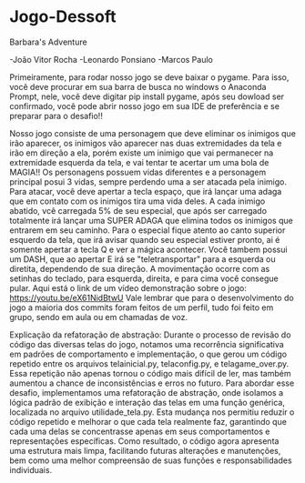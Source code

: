 # Jogo-Dessoft
Barbara's Adventure

-João Vitor Rocha
-Leonardo Ponsiano
-Marcos Paulo

Primeiramente, para rodar nosso jogo se deve baixar o pygame. Para isso, você deve procurar em sua barra de busca no windows o Anaconda Prompt, nele, você deve digitar pip install pygame, após seu dowload ser confirmado, você pode abrir nosso jogo em sua IDE de preferência e se preparar para o desafio!!

Nosso jogo consiste de uma personagem que deve eliminar os inimigos que irão aparecer, os inimigos vão aparecer nas duas extremidades da tela e irão em direção a ela, porém existe um inimigo que vai permanecer na extremidade esquerda da tela, e vai tentar te acertar um uma bola de MAGIA!! Os personagens possuem vidas diferentes e a personagem principal posui 3 vidas, sempre perdendo uma a ser atacada pela inimigo.
Para atacar, você deve apertar a tecla espaço, que irá lançar uma adaga que em contato com os inimigos tira uma vida deles.
A cada inimigo abatido, vcê carregada 5% de seu especial, que após ser carregado totalmente irá lançar uma SUPER ADAGA que elimina todos os inimigos que entrarem em seu caminho. Para o especial fique atento ao canto superior esquerdo da tela, que irá avisar quando seu especial estiver pronto, ai é somente apertar a tecla Q e ver a mágica acontecer.
Você tambem possui um DASH, que ao apertar E irá se "teletransportar" para a esquerda ou diretita, dependendo de sua direção.
A movimentação ocorre com as setinhas do teclado, para esquerda, direita, e para cima você consegue pular.
Aqui está o link de um vídeo demonstração sobre o jogo: https://youtu.be/eX61NidBtwU
Vale lembrar que para o desenvolvimento do jogo a maioria dos commits foram feitos de um perfil, tudo foi feito em grupo, sendo em aula ou em chamadas de voz.

Explicação da refatoração de abstração:
Durante o processo de revisão do código das diversas telas do jogo, notamos uma recorrência significativa em padrões de comportamento e implementação, o que gerou um código repetido entre os arquivos telainicial.py, telaconfig.py, e telagame_over.py. Essa repetição não apenas tornou o código mais difícil de ler, mas também aumentou a chance de inconsistências e erros no futuro. Para abordar esse desafio, implementamos uma refatoração de abstração, onde isolamos a lógica padrão de exibição e interação das telas em uma função genérica, localizada no arquivo utilidade_tela.py. Esta mudança nos permitiu reduzir o código repetido e melhorar o que cada tela realmente faz, garantindo que cada uma delas se concentrasse apenas em seus comportamentos e representações específicas. Como resultado, o código agora apresenta uma estrutura mais limpa, facilitando futuras alterações e manutenções, bem como uma melhor compreensão de suas funções e responsabilidades individuais.